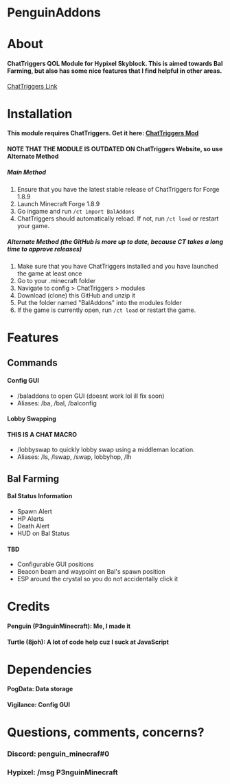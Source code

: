 # PenguinAddons
# About
#### ChatTriggers QOL Module for Hypixel Skyblock. This is aimed towards Bal Farming, but also has some nice features that I find helpful in other areas. 
[ChatTriggers Link](https://www.chattriggers.com/modules/v/PenguinAddons)

# Installation
#### This module requires ChatTriggers. Get it here: **[ChatTriggers Mod](https://www.chattriggers.com/)**

#### NOTE THAT THE MODULE IS OUTDATED ON ChatTriggers Website, so use Alternate Method

##### Main Method
1. Ensure that you have the latest stable release of ChatTriggers for Forge 1.8.9
2. Launch Minecraft Forge 1.8.9
3. Go ingame and run `/ct import BalAddons`
4. ChatTriggers should automatically reload. If not, run `/ct load` or restart your game.


##### Alternate Method (the GitHub is more up to date, because CT takes a long time to approve releases)
1. Make sure that you have ChatTriggers installed and you have launched the game at least once
2. Go to your .minecraft folder
3. Navigate to config > ChatTriggers > modules
4. Download (clone) this GitHub and unzip it
5. Put the folder named "BalAddons" into the modules folder
6. If the game is currently open, run `/ct load` or restart the game.

# Features
## Commands

#### Config GUI
- /baladdons to open GUI (doesnt work lol ill fix soon)
- Aliases: /ba, /bal, /balconfig

#### Lobby Swapping
#### THIS IS A CHAT MACRO
- /lobbyswap to quickly lobby swap using a middleman location. 
- Aliases: /ls, /lswap, /swap, lobbyhop, /lh


## Bal Farming
#### Bal Status Information
- Spawn Alert
- HP Alerts
- Death Alert
- HUD on Bal Status


#### TBD
- Configurable GUI positions
- Beacon beam and waypoint on Bal's spawn position
- ESP around the crystal so you do not accidentally click it

# Credits
#### Penguin (P3nguinMinecraft): Me, I made it
#### Turtle (8joh): A lot of code help cuz I suck at JavaScript

# Dependencies
#### PogData: Data storage
#### Vigilance: Config GUI

# Questions, comments, concerns?
### Discord: penguin_minecraf#0
### Hypixel: /msg P3nguinMinecraft
